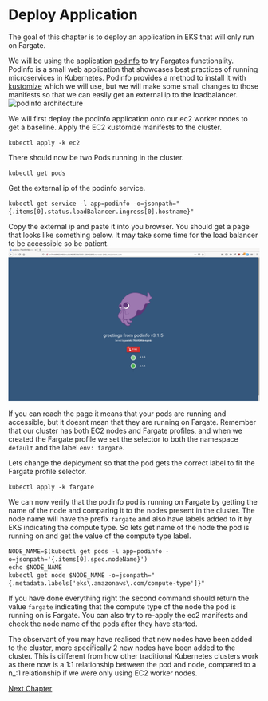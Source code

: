 # Deploy Application
The goal of this chapter is to deploy an application in EKS that will only run on Fargate.

We will be using the application [podinfo](https://github.com/stefanprodan/podinfo) to try Fargates functionality. Podinfo is a small web application that showcases best practices of running microservices in Kubernetes. Podinfo provides a method to install it with [kustomize](https://github.com/kubernetes-sigs/kustomize) which we will use, but we will make some small changes to those manifests so that we can easily get an external ip to the loadbalancer.
![podinfo architecture]()

We will first deploy the podinfo application onto our ec2 worker nodes to get a baseline. Apply the EC2 kustomize manifests to the cluster.
```shell
kubectl apply -k ec2
```

There should now be two Pods running in the cluster.
```shell
kubectl get pods
```

Get the external ip of the podinfo service.
```shell
kubectl get service -l app=podinfo -o=jsonpath="{.items[0].status.loadBalancer.ingress[0].hostname}"
```

Copy the external ip and paste it into you browser. You should get a page that looks like something below. It may take some time for the load balancer to be accessible so be patient.
![podinfo screenshot](../assets/podinfo-screenshot.png)

If you can reach the page it means that your pods are running and accessible, but it doesnt mean that they are running on Fargate. Remember that our cluster has both EC2 nodes and Fargate profiles, and when we created the Fargate profile we set the selector to both the namespace `default` and the label `env: fargate`.

Lets change the deployment so that the pod gets the correct label to fit the Fargate profile selector.
```shell
kubectl apply -k fargate
```

We can now verify that the podinfo pod is running on Fargate by getting the name of the node and comparing it to the nodes present in the cluster.
The node name will have the prefix `fargate` and also have labels added to it by EKS indicating the compute type. So lets get name of the node the pod is running on and get the value of the compute type label.
```shell
NODE_NAME=$(kubectl get pods -l app=podinfo -o=jsonpath='{.items[0].spec.nodeName}')
echo $NODE_NAME
kubectl get node $NODE_NAME -o=jsonpath="{.metadata.labels['eks\.amazonaws\.com/compute-type']}"
```

If you have done everything right the second command should return the value `fargate` indicating that the compute type of the node the pod is running on is Fargate. You can also try to re-apply the ec2 manifests and check the node name of the pods after they have started.

The observant of you may have realised that new nodes have been added to the cluster, more specifically 2 new nodes have been added to the cluster. This is different from how other traditional Kubernetes clusters work as there now is a 1:1 relationship between the pod and node, compared to a n_:1 relationship if we were only using EC2 worker nodes.

[Next Chapter](../3_pod_resources)



